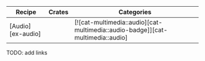 | Recipe | Crates | Categories |
|--------|--------|------------|
| [Audio][ex-audio] |  | [![cat-multimedia::audio][cat-multimedia::audio-badge]][cat-multimedia::audio] |

<div class="hidden">
TODO: add links
</div>
